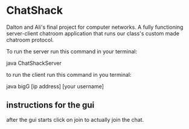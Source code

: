 # ChatShack
Dalton and Ali's final project for computer networks. A fully functioning server-client chatroom application that runs our class's custom made chatroom protocol. 

To run the server run this command in your terminal:

java ChatShackServer

to run the client run this command in you terminal:

java bigG [ip address] [your username]


## instructions for the gui

after the gui starts click on join to actually join the chat.
